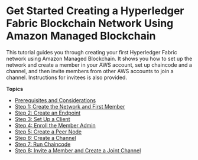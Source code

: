 # Get Started Creating a Hyperledger Fabric Blockchain Network Using Amazon Managed Blockchain<a name="managed-blockchain-get-started-tutorial"></a>

This tutorial guides you through creating your first Hyperledger Fabric network using Amazon Managed Blockchain\. It shows you how to set up the network and create a member in your AWS account, set up chaincode and a channel, and then invite members from other AWS accounts to join a channel\. Instructions for invitees is also provided\.

**Topics**
+ [Prerequisites and Considerations](get-started-prerequisites.md)
+ [Step 1: Create the Network and First Member](get-started-create-network.md)
+ [Step 2: Create an Endpoint](get-started-create-endpoint.md)
+ [Step 3: Set Up a Client](get-started-create-client.md)
+ [Step 4: Enroll the Member Admin](get-started-enroll-admin.md)
+ [Step 5: Create a Peer Node](get-started-create-peer-node.md)
+ [Step 6: Create a Channel](get-started-create-channel.md)
+ [Step 7: Run Chaincode](get-started-chaincode.md)
+ [Step 8: Invite a Member and Create a Joint Channel](get-started-joint-channel.md)